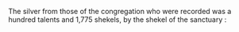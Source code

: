 The silver from those of the congregation who were recorded was a hundred talents and 1,775 shekels, by the shekel of the sanctuary :
